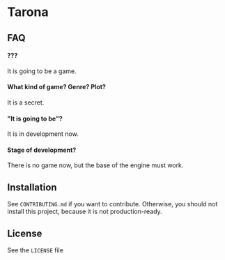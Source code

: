 # Tarona

## FAQ
#### ???
It is going to be a game.

#### What kind of game? Genre? Plot?
It is a secret.

#### "It is going to be"?
It is in development now.

#### Stage of development?
There is no game now, but the base of the engine must work.

## Installation
See `CONTRIBUTING.md` if you want to contribute. Otherwise, you should not
install this project, because it is not production-ready.

## License
See the `LICENSE` file